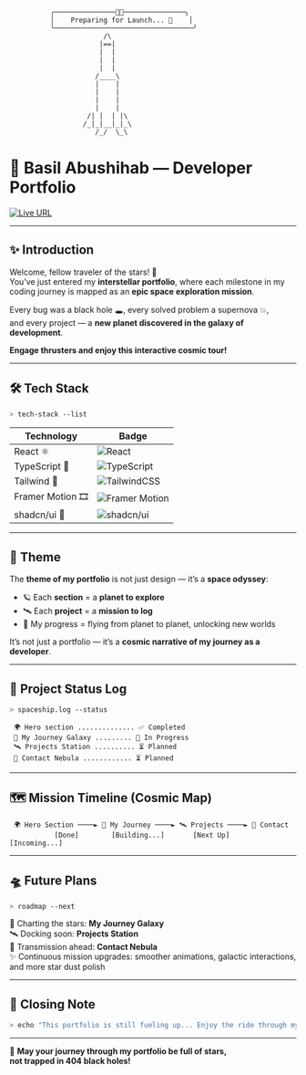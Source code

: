 <!-- ASCII Rocket Header -->
```
          ╭───────────────👨‍🚀───────────────╮
          │    Preparing for Launch... 🚀    │
          ╰──────────────────────────────────╯
                       /\
                      |==|
                      |  |
                      |  |
                      |  |
                     /____\
                     |    |
                     |    |
                     |    |
                     |    |
                   /| |  | |\
                  /_|_|__|_|_\
                     /_/  \_\
```

# 🌌 Basil Abushihab — Developer Portfolio  

[![Live URL](https://img.shields.io/badge/🌍%20Live%20Portfolio-Click%20Here-blueviolet?style=for-the-badge&logo=vercel)](https://basil-abushihab-portfolio.vercel.app/#)  

---

## ✨ Introduction  

Welcome, fellow traveler of the stars! 🌠  
You’ve just entered my **interstellar portfolio**, where each milestone in my coding journey is mapped as an **epic space exploration mission**.  

Every bug was a black hole 🕳, every solved problem a supernova 💥,  
and every project — a **new planet discovered in the galaxy of development**.  

**Engage thrusters and enjoy this interactive cosmic tour!**

---

## 🛠 Tech Stack  

```bash
> tech-stack --list
```

| Technology | Badge |
|------------|-------|
| React ⚛️ | ![React](https://img.shields.io/badge/React-⚛️-61DAFB?style=for-the-badge&logo=react&logoColor=white) |
| TypeScript 📘 | ![TypeScript](https://img.shields.io/badge/TypeScript-📘-3178C6?style=for-the-badge&logo=typescript&logoColor=white) |
| Tailwind 🎨 | ![TailwindCSS](https://img.shields.io/badge/Tailwind-🎨-06B6D4?style=for-the-badge&logo=tailwindcss&logoColor=white) |
| Framer Motion 🎞 | ![Framer Motion](https://img.shields.io/badge/Framer%20Motion-🎞-FF0080?style=for-the-badge&logo=framer&logoColor=white) |
| shadcn/ui 🧩 | ![shadcn/ui](https://img.shields.io/badge/shadcn/ui-🧩-000000?style=for-the-badge) |

---

## 🌠 Theme  

The **theme of my portfolio** is not just design — it’s a **space odyssey**:  
- 🪐 Each **section** = a **planet to explore**  
- 🛰️ Each **project** = a **mission to log**    
- 🚀 My progress = flying from planet to planet, unlocking new worlds  

It’s not just a portfolio — it’s a **cosmic narrative of my journey as a developer**.  

---

## 📡 Project Status Log  

```bash
> spaceship.log --status
```

```
 🌍 Hero section .............. ✅ Completed
 🚀 My Journey Galaxy ......... 🚧 In Progress
 🛰 Projects Station .......... ⏳ Planned
 🌌 Contact Nebula ............ ⏳ Planned
```

---

## 🗺️ Mission Timeline (Cosmic Map)  

```
 🌍 Hero Section ────► 🚀 My Journey ────► 🛰 Projects ────► 🌌 Contact
           [Done]        [Building...]       [Next Up]         [Incoming...]
```

---

## 🛸 Future Plans  

```bash
> roadmap --next
```

🔭 Charting the stars: **My Journey Galaxy**  
🛰 Docking soon: **Projects Station**  
🌌 Transmission ahead: **Contact Nebula**  
✨ Continuous mission upgrades: smoother animations, galactic interactions, and more star dust polish  

---

## 📝 Closing Note  

```bash
> echo "This portfolio is still fueling up... Enjoy the ride through my cosmic adventure!"
```

---

🌌 **May your journey through my portfolio be full of stars,  
not trapped in 404 black holes!**
